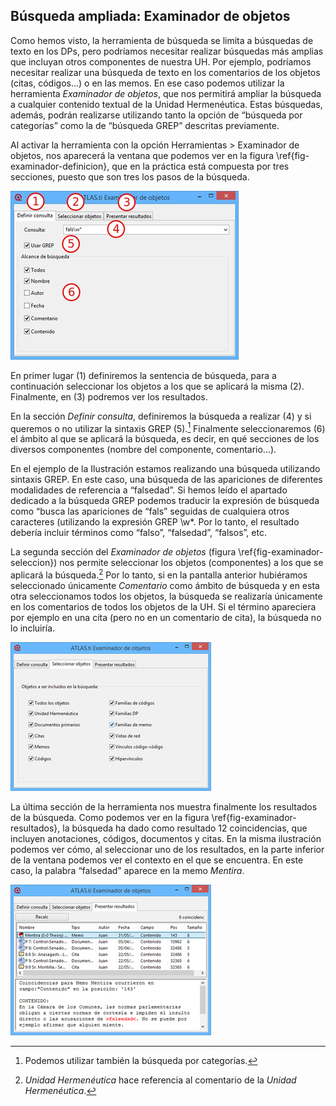 ## Búsqueda ampliada: Examinador de objetos

Como hemos visto, la herramienta de búsqueda se limita a búsquedas de texto en los DPs, pero podríamos necesitar realizar búsquedas más amplias que incluyan otros componentes de nuestra UH. Por ejemplo, podríamos necesitar realizar una búsqueda de texto en los comentarios de los objetos \(citas, códigos...\) o en las memos. En ese caso podemos utilizar la herramienta _Examinador de objetos_, que nos permitirá ampliar la búsqueda a cualquier contenido textual de la Unidad Hermenéutica. Estas búsquedas, además, podrán realizarse utilizando tanto la opción de “búsqueda por categorías” como la de “búsqueda GREP” descritas previamente.

Al activar la herramienta con la opción Herramientas &gt; Examinador de objetos, nos aparecerá la ventana que podemos ver en la figura \ref{fig-examinador-definicion}, que en la práctica está compuesta por tres secciones, puesto que son tres los pasos de la búsqueda.

![Examinador de objetos: Definición de búsqueda\label{fig-examinador-definicion}](images/image-136.png)

En primer lugar \(1\) definiremos la sentencia de búsqueda, para a continuación seleccionar los objetos a los que se aplicará la misma \(2\). Finalmente, en \(3\) podremos ver los resultados.

En la sección _Definir consulta_, definiremos la búsqueda a realizar \(4\) y si queremos o no utilizar la sintaxis GREP \(5\).[^1] Finalmente seleccionaremos \(6\) el ámbito al que se aplicará la búsqueda, es decir, en qué secciones de los diversos componentes \(nombre del componente, comentario...\).

En el ejemplo de la Ilustración estamos realizando una búsqueda utilizando sintaxis GREP. En este caso, una búsqueda de las apariciones de diferentes modalidades de referencia a “falsedad”. Si hemos leído el apartado dedicado a la búsqueda GREP podemos traducir la expresión de búsqueda como “busca las apariciones de “fals” seguidas de cualquiera otros caracteres \(utilizando la expresión GREP \w\*. Por lo tanto, el resultado debería incluir términos como “falso”, “falsedad”, “falsos”, etc.

La segunda sección del _Examinador de objetos_ \(figura \ref{fig-examinador-seleccion}\) nos permite seleccionar los objetos \(componentes\) a los que se aplicará la búsqueda.[^2] Por lo tanto, si en la pantalla anterior hubiéramos seleccionado únicamente _Comentario_ como ámbito de búsqueda y en esta otra seleccionamos todos los objetos, la búsqueda se realizaría únicamente en los comentarios de todos los objetos de la UH. Si el término apareciera por ejemplo en una cita \(pero no en un comentario de cita\), la búsqueda no lo incluiría.

![Examinador de objetos: Selección de objetos\label{fig-examinador-seleccion}](images/image-137.png)

La última sección de la herramienta nos muestra finalmente los resultados de la búsqueda. Como podemos ver en la figura \ref{fig-examinador-resultados}, la búsqueda ha dado como resultado 12 coincidencias, que incluyen anotaciones, códigos, documentos y citas. En la misma ilustración podemos ver cómo, al seleccionar uno de los resultados, en la parte inferior de la ventana podemos ver el contexto en el que se encuentra. En este caso, la palabra “falsedad” aparece en la memo _Mentira_.

![Examinador de objetos: Resultados\label{fig-examinador-resultados}](images/image-138.png)

[^1]: Podemos utilizar también la búsqueda por categorías.

[^2]: _Unidad Hermenéutica_ hace referencia al comentario de la _Unidad Hermenéutica_.

